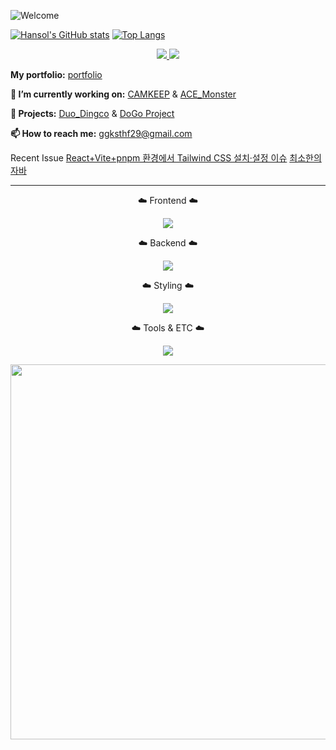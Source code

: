 ![Welcome](https://capsule-render.vercel.app/api?type=waving&height=270&section=header&text=Welcome&fontSize=60&animation=twinkling&backgroundColor=000000&color=8EA3E3&fontColor=8EA3E3&v=2)


[![Hansol's GitHub stats](https://github-readme-stats.vercel.app/api?username=hansolChoi29&show_icons=true&bg_color=000000&title_color=8ea3e3&text_color=8ea3e3&icon_color=8ea3e3&border_radius=10)](https://github.com/anuraghazra/github-readme-stats)
[![Top Langs](https://github-readme-stats.vercel.app/api/top-langs/?username=hansolChoi29&layout=compact&bg_color=000000&title_color=8ea3e3&text_color=8ea3e3&border_radius=10)](https://github.com/anuraghazra/github-readme-stats)

<p align="center">
  <a href="https://instagram.com/_hxnxol_" target="_blank">
    <img src="https://skillicons.dev/icons?i=instagram" />
  </a>
  <a href="https://discord.gg/KWB6scSq" target="_blank">
    <img src="https://skillicons.dev/icons?i=discord" />
  </a>
</p>

<p><strong>My portfolio:</strong> <a href="https://portfolio-ace-ten.vercel.app/" target="_blank">portfolio</a></p>

<p><strong>🔭 I’m currently working on:</strong> <a href="https://github.com/hansolChoi29/camkeep" target="_blank">CAMKEEP</a> & 
<a href="https://github.com/hansolChoi29/ACE_Monster" target="_blank">ACE_Monster</a>
</p>


<p><strong>🚀 Projects:</strong> <a href="https://github.com/reizvoll/Duo_Dingco" target="_blank">Duo_Dingco</a> & <a href="https://github.com/Noonsae/DoGo_project" target="_blank">DoGo Project</a></p>

<p><strong>📫 How to reach me:</strong> <a href="mailto:ggksthf29@gmail.com">ggksthf29@gmail.com</a></p>
<p>
Recent Issue
  <a href="https://winwin0219.tistory.com/entry/ACEMonster-ReacttailwindCSS" target="_blank">React+Vite+pnpm 환경에서 Tailwind CSS 설치·설정 이슈</a> </hr>
  <a href="  https://velog.io/@hansol_choi/%EC%B5%9C%EC%86%8C%ED%95%9C%EC%9D%98-%EC%9E%90%EB%B0%94" target="_blank"> 최소한의 자바 </a>

</p>
<hr />

<p align="center">☁️ Frontend ☁️</p>
<p align="center">
  <img src="https://skillicons.dev/icons?i=html,css,js,ts,react,nextjs" />
</p>

<p align="center">☁️ Backend ☁️</p>
<p align="center">
  <img src="https://skillicons.dev/icons?i=java,spring" />
</p>

<p align="center">☁️ Styling ☁️</p>
<p align="center">
  <img src="https://skillicons.dev/icons?i=css,tailwind" />
</p>

<p align="center">☁️ Tools & ETC ☁️</p>
<p align="center">
  <img src="https://skillicons.dev/icons?i=git,github,vscode" />
</p>


<p align="center">
<a href="https://www.gitanimals.org/en_US?utm_medium=image&utm_source=hansolChoi29&utm_content=farm">
<img
  src="https://render.gitanimals.org/farms/hansolChoi29"
  width="1000"
  height="600"
/>
</a>
</p>



